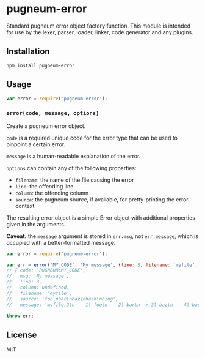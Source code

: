 # pugneum-error

Standard pugneum error object factory function.
This module is intended for use by the lexer, parser, loader, linker, code generator and any plugins.

## Installation

    npm install pugneum-error

## Usage

```js
var error = require('pugneum-error');
```

### `error(code, message, options)`

Create a pugneum error object.

`code` is a required unique code for the error type that can be used to pinpoint a certain error.

`message` is a human-readable explanation of the error.

`options` can contain any of the following properties:

 - `filename`: the name of the file causing the error
 - `line`: the offending line
 - `column`: the offending column
 - `source`: the pugneum source, if available, for pretty-printing the error context

The resulting error object is a simple Error object with additional properties given in the arguments.

**Caveat:** the `message` argument is stored in `err.msg`, not `err.message`, which is occupied with a better-formatted message.

```js
var error = require('pugneum-error');

var err = error('MY_CODE', 'My message', {line: 3, filename: 'myfile', source: 'foo\nbar\nbaz\nbash\nbing'});
// { code: 'PUGNEUM:MY_CODE',
//   msg: 'My message',
//   line: 3,
//   column: undefined,
//   filename: 'myfile',
//   source: 'foo\nbar\nbaz\nbash\nbing',
//   message: 'myfile:3\n    1| foo\n    2| bar\n  > 3| baz\n    4| bash\n    5| bing\n\nMy message' }

throw err;
```

## License

  MIT

